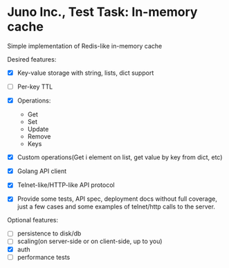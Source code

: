 # Juno Inc., Test Task: In-memory cache

Simple implementation of Redis-like in-memory cache

Desired features:
- [x] Key-value storage with string, lists, dict support
- [ ] Per-key TTL
- [x] Operations:
  - Get
  - Set
  - Update
  - Remove
  - Keys
- [x] Custom operations(Get i element on list, get value by key from dict, etc)
- [x] Golang API client
- [x] Telnet-like/HTTP-like API protocol

- [x] Provide some tests, API spec, deployment docs without full coverage, just a few cases and some examples of telnet/http calls to the server. 

Optional features:
- [ ] persistence to disk/db
- [ ] scaling(on server-side or on client-side, up to you)
- [x] auth
- [ ] performance tests
